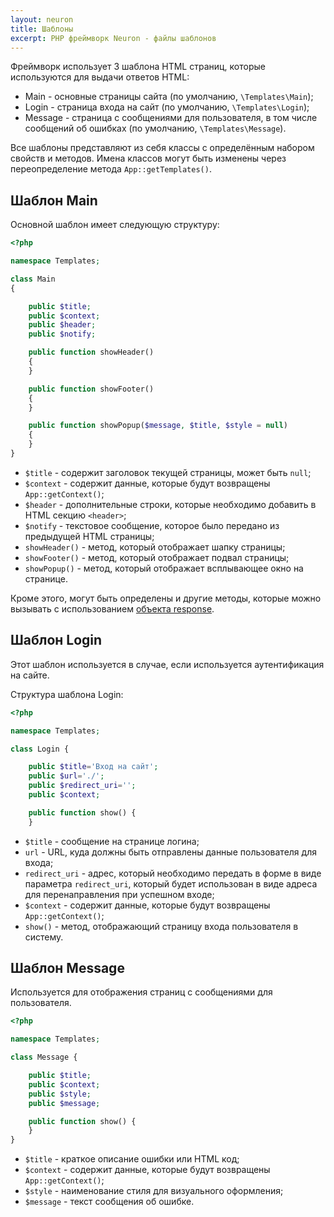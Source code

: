 ```yaml
---
layout: neuron
title: Шаблоны
excerpt: PHP фреймворк Neuron - файлы шаблонов
---
```


Фреймворк использует 3 шаблона HTML страниц, которые используются для выдачи ответов HTML:

* Main - основные страницы сайта (по умолчанию, `\Templates\Main`);
* Login - страница входа на сайт (по умолчанию, `\Templates\Login`);
* Message - страница с сообщениями для пользователя, в том числе сообщений об ошибках (по умолчанию, `\Templates\Message`).

Все шаблоны представляют из себя классы с определённым набором свойств и методов. Имена классов могут быть изменены через переопределение метода `App::getTemplates()`.

## Шаблон Main

Основной шаблон имеет следующую структуру:

```php
<?php

namespace Templates;

class Main
{

    public $title;
    public $context;
    public $header;
    public $notify;

    public function showHeader()
    {
    }

    public function showFooter()
    {
    }

    public function showPopup($message, $title, $style = null)
    {
    }
}
```

* `$title` - содержит заголовок текущей страницы, может быть `null`;
* `$context` - содержит данные, которые будут возвращены `App::getContext()`;
* `$header` - дополнительные строки, которые необходимо добавить в HTML секцию `<header>`;
* `$notify` - текстовое сообщение, которое было передано из предыдущей HTML страницы;
* `showHeader()` - метод, который отображает шапку страницы;
* `showFooter()` - метод, который отображает подвал страницы;
* `showPopup()` - метод, который отображает всплывающее окно на странице.

Кроме этого, могут быть определены и другие методы, которые можно вызывать с использованием [объекта response](response).

## Шаблон Login

Этот шаблон используется в случае, если используется аутентификация на сайте.

Структура шаблона Login:

```php
<?php

namespace Templates;

class Login {

    public $title='Вход на сайт';
    public $url='./';
    public $redirect_uri='';
    public $context;

    public function show() {
    }
```

* `$title` - сообщение на странице логина;
* `url` - URL, куда должны быть отправлены данные пользователя для входа;
* `redirect_uri` - адрес, который необходимо передать в форме в виде параметра `redirect_uri`, который будет использован в виде адреса для перенаправления при успешном входе;
* `$context` - содержит данные, которые будут возвращены `App::getContext()`;
* `show()` - метод, отображающий страницу входа пользователя в систему.

## Шаблон Message

Используется для отображения страниц с сообщениями для пользователя.

```php
<?php

namespace Templates;

class Message {

    public $title;
    public $context;
    public $style;
    public $message;

    public function show() {
    }
}
```

* `$title` - краткое описание ошибки или HTML код;
* `$context` - содержит данные, которые будут возвращены `App::getContext()`;
* `$style` - наименование стиля для визуального оформления;
* `$message` - текст сообщения об ошибке.
